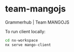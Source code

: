 # team-mangojs

Grammerhub | Team MANGOJS

To run client locally:

```bash
cd nx-workspace
nx serve mango-client
```
